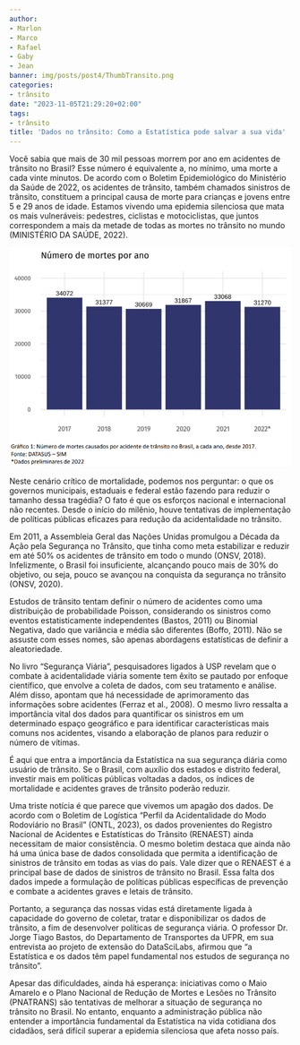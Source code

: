 ```yaml
---
author: 
- Marlon
- Marco
- Rafael
- Gaby
- Jean
banner: img/posts/post4/ThumbTransito.png
categories:
- trânsito
date: "2023-11-05T21:29:20+02:00"
tags:
- trânsito
title: 'Dados no trânsito: Como a Estatística pode salvar a sua vida'
---
```


Você sabia que mais de 30 mil pessoas morrem por ano em acidentes de trânsito no Brasil? Esse número é equivalente a, no mínimo, uma morte a cada vinte minutos. De acordo com o Boletim Epidemiológico do Ministério da Saúde de 2022, os acidentes de
trânsito, também chamados sinistros de trânsito, constituem a principal causa de morte para crianças e jovens entre 5 e 29 anos de idade. Estamos vivendo uma epidemia silenciosa que mata os mais vulneráveis: pedestres, ciclistas e motociclistas, que juntos correspondem a mais da metade de todas as mortes no trânsito no mundo (MINISTÉRIO DA SAÚDE, 2022).


![GráficoTrânsito](https://github.com/VitorKiemo/DataScilabs/blob/main/post4/GraficoTransito.png?raw=true)

Neste cenário crítico de mortalidade, podemos nos perguntar: o que os governos municipais, estaduais e federal estão fazendo para reduzir o tamanho dessa tragédia? O fato é que os esforços nacional e internacional não recentes. Desde o início do milênio, houve tentativas de implementação de políticas públicas eficazes para redução da acidentalidade no trânsito. 

Em 2011, a Assembleia Geral das Nações Unidas promulgou a Década da Ação pela Segurança no Trânsito, que tinha como meta estabilizar e reduzir em até 50% os acidentes de trânsito em todo o mundo (ONSV, 2018). Infelizmente, o Brasil foi insuficiente, alcançando pouco mais de 30% do objetivo, ou seja, pouco se avançou na conquista da segurança no trânsito (ONSV, 2020). 

Estudos de trânsito tentam definir o número de acidentes como uma distribuição de probabilidade Poisson, considerando os sinistros como eventos estatisticamente independentes (Bastos, 2011) ou Binomial Negativa, dado que variância e média são
diferentes (Boffo, 2011). Não se assuste com esses nomes, são apenas abordagens estatísticas de definir a aleatoriedade.

No livro “Segurança Viária”, pesquisadores ligados à USP revelam que o combate à acidentalidade viária somente tem êxito se pautado por enfoque científico, que envolve a coleta de dados, com seu tratamento e análise. Além disso, apontam que há
necessidade de aprimoramento das informações sobre acidentes (Ferraz et al., 2008). O mesmo livro ressalta a importância vital dos dados para quantificar os sinistros em um determinado espaço geográfico e para identificar características mais comuns nos
acidentes, visando a elaboração de planos para reduzir o número de vítimas. 

É aqui que entra a importância da Estatística na sua segurança diária como usuário de trânsito. Se o Brasil, com auxílio dos estados e distrito federal, investir mais em políticas públicas voltadas a dados, os índices de mortalidade e acidentes graves de trânsito poderão reduzir. 

Uma triste notícia é que parece que vivemos um apagão dos dados. De acordo com o Boletim de Logística “Perfil da Acidentalidade do Modo Rodoviário no Brasil” (ONTL, 2023), os dados provenientes do Registro Nacional de Acidentes e Estatísticas do Trânsito (RENAEST) ainda necessitam de maior consistência. O mesmo boletim destaca que ainda não há uma única base de dados consolidada que permita a identificação de sinistros de trânsito em todas as vias do país. Vale dizer que o RENAEST é a principal base de dados de sinistros de trânsito no Brasil. Essa falta dos dados impede a formulação de políticas públicas específicas de prevenção e combate a acidentes graves e letais de trânsito. 

Portanto, a segurança das nossas vidas está diretamente ligada à capacidade do governo de coletar, tratar e disponibilizar os dados de trânsito, a fim de desenvolver políticas de segurança viária. O professor Dr. Jorge Tiago Bastos, do Departamento de Transportes da UFPR, em sua entrevista ao projeto de extensão do DataSciLabs, afirmou que “a Estatística e os dados têm papel fundamental nos estudos de segurança no trânsito”. 

Apesar das dificuldades, ainda há esperança: iniciativas como o Maio Amarelo e o Plano Nacional de Redução de Mortes e Lesões no Trânsito (PNATRANS) são tentativas de melhorar a situação de segurança no trânsito no Brasil. No entanto, enquanto a administração pública não entender a importância fundamental da Estatística na vida cotidiana dos cidadãos, será difícil superar a epidemia silenciosa que afeta nosso país.